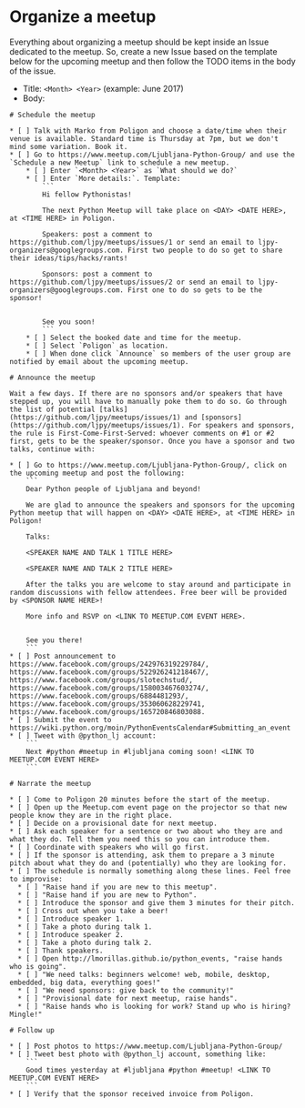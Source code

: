 
# Organize a meetup

Everything about organizing a meetup should be kept inside an Issue dedicated to the meetup. 
So, create a new Issue based on the template below for the upcoming meetup and then follow the TODO items in the body of the issue.

* Title: `<Month> <Year>` (example: June 2017)
* Body:

```
# Schedule the meetup

* [ ] Talk with Marko from Poligon and choose a date/time when their venue is available. Standard time is Thursday at 7pm, but we don't mind some variation. Book it.
* [ ] Go to https://www.meetup.com/Ljubljana-Python-Group/ and use the `Schedule a new Meetup` link to schedule a new meetup.
    * [ ] Enter `<Month> <Year>` as `What should we do?`
    * [ ] Enter `More details:`. Template:
        ```
        Hi fellow Pythonistas!

        The next Python Meetup will take place on <DAY> <DATE HERE>, at <TIME HERE> in Poligon.

        Speakers: post a comment to https://github.com/ljpy/meetups/issues/1 or send an email to ljpy-organizers@googlegroups.com. First two people to do so get to share their ideas/tips/hacks/rants!

        Sponsors: post a comment to https://github.com/ljpy/meetups/issues/2 or send an email to ljpy-organizers@googlegroups.com. First one to do so gets to be the sponsor!


        See you soon!
        ```
    * [ ] Select the booked date and time for the meetup.
    * [ ] Select `Poligon` as location.
    * [ ] When done click `Announce` so members of the user group are notified by email about the upcoming meetup.

# Announce the meetup

Wait a few days. If there are no sponsors and/or speakers that have stepped up, you will have to manually poke them to do so. Go through the list of potential [talks](https://github.com/ljpy/meetups/issues/1) and [sponsors](https://github.com/ljpy/meetups/issues/1). For speakers and sponsors, the rule is First-Come-First-Served: whoever comments on #1 or #2 first, gets to be the speaker/sponsor. Once you have a sponsor and two talks, continue with:

* [ ] Go to https://www.meetup.com/Ljubljana-Python-Group/, click on the upcoming meetup and post the following:
    ```
    Dear Python people of Ljubljana and beyond!

    We are glad to announce the speakers and sponsors for the upcoming Python meetup that will happen on <DAY> <DATE HERE>, at <TIME HERE> in Poligon!

    Talks:
    
    <SPEAKER NAME AND TALK 1 TITLE HERE>

    <SPEAKER NAME AND TALK 2 TITLE HERE>

    After the talks you are welcome to stay around and participate in random discussions with fellow attendees. Free beer will be provided by <SPONSOR NAME HERE>!

    More info and RSVP on <LINK TO MEETUP.COM EVENT HERE>.


    See you there!
    ```
* [ ] Post announcement to https://www.facebook.com/groups/242976319229784/, https://www.facebook.com/groups/522926241218467/, https://www.facebook.com/groups/slotechstud/, https://www.facebook.com/groups/158003467603274/, https://www.facebook.com/groups/6884481293/, https://www.facebook.com/groups/353060628229741, https://www.facebook.com/groups/165720846803088.
* [ ] Submit the event to https://wiki.python.org/moin/PythonEventsCalendar#Submitting_an_event
* [ ] Tweet with @python_lj account:
    ```
    Next #python #meetup in #ljubljana coming soon! <LINK TO MEETUP.COM EVENT HERE>
    ```

# Narrate the meetup

* [ ] Come to Poligon 20 minutes before the start of the meetup.
* [ ] Open up the Meetup.com event page on the projector so that new people know they are in the right place.
* [ ] Decide on a provisional date for next meetup.
* [ ] Ask each speaker for a sentence or two about who they are and what they do. Tell them you need this so you can introduce them.
* [ ] Coordinate with speakers who will go first.
* [ ] If the sponsor is attending, ask them to prepare a 3 minute pitch about what they do and (potentially) who they are looking for.
* [ ] The schedule is normally something along these lines. Feel free to improvise:
  * [ ] "Raise hand if you are new to this meetup".
  * [ ] "Raise hand if you are new to Python".
  * [ ] Introduce the sponsor and give them 3 minutes for their pitch.
  * [ ] Cross out when you take a beer!
  * [ ] Introduce speaker 1.
  * [ ] Take a photo during talk 1.
  * [ ] Introduce speaker 2.
  * [ ] Take a photo during talk 2.
  * [ ] Thank speakers.
  * [ ] Open http://lmorillas.github.io/python_events, "raise hands who is going".
  * [ ] "We need talks: beginners welcome! web, mobile, desktop, embedded, big data, everything goes!"
  * [ ] "We need sponsors: give back to the community!"
  * [ ] "Provisional date for next meetup, raise hands".
  * [ ] "Raise hands who is looking for work? Stand up who is hiring? Mingle!"

# Follow up

* [ ] Post photos to https://www.meetup.com/Ljubljana-Python-Group/
* [ ] Tweet best photo with @python_lj account, something like:
    ```
    Good times yesterday at #ljubljana #python #meetup! <LINK TO MEETUP.COM EVENT HERE>
    ```
* [ ] Verify that the sponsor received invoice from Poligon.
```
